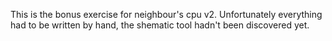 This is the bonus exercise for neighbour's cpu v2.
Unfortunately everything had to be written by hand, the shematic tool hadn't been discovered yet.
